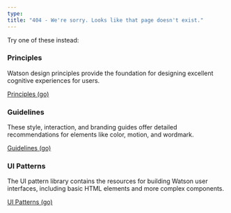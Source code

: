 ```yaml
---
type: 
title: "404 - We're sorry. Looks like that page doesn't exist."
---
```


Try one of these instead:

### Principles

Watson design principles provide the foundation for designing excellent cognitive experiences for users.

<a href="/principles">Principles <span library-class="icon">(go)</span></a>


### Guidelines

These style, interaction, and branding guides offer detailed recommendations for elements like color, motion, and wordmark.

<a href="/guidelines">Guidelines <span library-class="icon">(go)</span></a>

### UI Patterns

The UI pattern library contains the resources for building Watson user interfaces, including basic HTML elements and more complex components.

<a href="/ui-patterns">UI Patterns <span library-class="icon">(go)</span></a>
